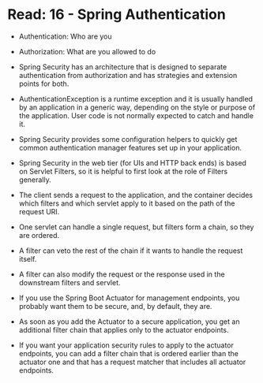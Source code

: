 # Read: 16 - Spring Authentication

- Authentication: Who are you

- Authorization: What are you allowed to do

- Spring Security has an architecture that is designed to separate authentication from authorization and has strategies and extension points for both.

- AuthenticationException is a runtime exception and it is usually handled by an application in a generic way, depending on the style or purpose of the application. User code is not normally expected to catch and handle it. 
- Spring Security provides some configuration helpers to quickly get common authentication manager features set up in your application.

- Spring Security in the web tier (for UIs and HTTP back ends) is based on Servlet Filters, so it is helpful to first look at the role of Filters generally. 

- The client sends a request to the application, and the container decides which filters and which servlet apply to it based on the path of the request URI.

- One servlet can handle a single request, but filters form a chain, so they are ordered. 

- A filter can veto the rest of the chain if it wants to handle the request itself.

- A filter can also modify the request or the response used in the downstream filters and servlet.

- If you use the Spring Boot Actuator for management endpoints, you probably want them to be secure, and, by default, they are.

- As soon as you add the Actuator to a secure application, you get an additional filter chain that applies only to the actuator endpoints. 

- If you want your application security rules to apply to the actuator endpoints, you can add a filter chain that is ordered earlier than the actuator one and that has a request matcher that includes all actuator endpoints.
